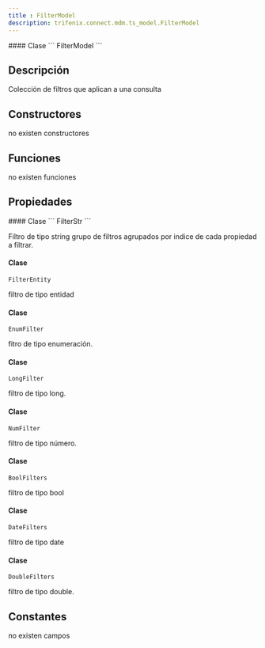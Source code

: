 ```yaml
---
title : FilterModel
description: trifenix.connect.mdm.ts_model.FilterModel
---
```




<CodeBlock slots = 'heading, code' repeat = '1' languages = 'C#' />
#### Clase
```
FilterModel
```

## Descripción
Colección de filtros que aplican a una consulta
## Constructores

no existen constructores


## Funciones

no existen funciones

## Propiedades

<CodeBlock slots = 'heading, code' repeat = '1' languages = 'C#' />
#### Clase
```
FilterStr
```

Filtro de tipo string
grupo de filtros agrupados por indice de cada propiedad a filtrar.
<CodeBlock slots = 'heading, code' repeat = '1' languages = 'C#' />
#### Clase
```
FilterEntity
```

filtro de tipo entidad
<CodeBlock slots = 'heading, code' repeat = '1' languages = 'C#' />
#### Clase
```
EnumFilter
```

fitro de tipo enumeración.
<CodeBlock slots = 'heading, code' repeat = '1' languages = 'C#' />
#### Clase
```
LongFilter
```

filtro de tipo long.
<CodeBlock slots = 'heading, code' repeat = '1' languages = 'C#' />
#### Clase
```
NumFilter
```

filtro de tipo número.
<CodeBlock slots = 'heading, code' repeat = '1' languages = 'C#' />
#### Clase
```
BoolFilters
```

filtro de tipo bool
<CodeBlock slots = 'heading, code' repeat = '1' languages = 'C#' />
#### Clase
```
DateFilters
```

filtro de tipo date
<CodeBlock slots = 'heading, code' repeat = '1' languages = 'C#' />
#### Clase
```
DoubleFilters
```

filtro de tipo double.
## Constantes
no existen campos

